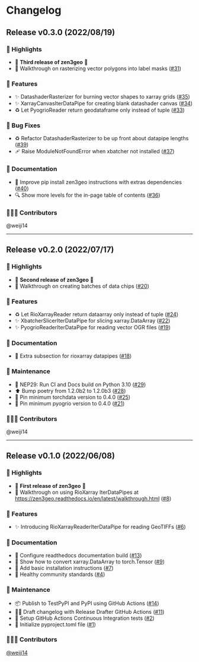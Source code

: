 # Changelog

## Release v0.3.0 (2022/08/19)

### 💫 Highlights

* 🎉 **Third release of zen3geo** 🎉
* 🚸 Walkthrough on rasterizing vector polygons into label masks ([#31](https://github.com/weiji14/zen3geo/pull/31))

### 🚀 Features

* ✨ DatashaderRasterizer for burning vector shapes to xarray grids ([#35](https://github.com/weiji14/zen3geo/pull/35))
* ✨ XarrayCanvasIterDataPipe for creating blank datashader canvas ([#34](https://github.com/weiji14/zen3geo/pull/34))
* ♻️ Let PyogrioReader return geodataframe only instead of tuple ([#33](https://github.com/weiji14/zen3geo/pull/33))

### 🐛 Bug Fixes

* ♻️ Refactor DatashaderRasterizer to be up front about datapipe lengths ([#39](https://github.com/weiji14/zen3geo/pull/39))
* 🩹 Raise ModuleNotFoundError when xbatcher not installed ([#37](https://github.com/weiji14/zen3geo/pull/37))

### 📖 Documentation

* 📝 Improve pip install zen3geo instructions with extras dependencies ([#40](https://github.com/weiji14/zen3geo/pull/40))
* 🔍 Show more levels for the in-page table of contents ([#36](https://github.com/weiji14/zen3geo/pull/36))

### 🧑‍🤝‍🧑 Contributors

@weiji14

---

## Release v0.2.0 (2022/07/17)

### 💫 Highlights

* 🎉 **Second release of zen3geo** 🎉
* 🚸 Walkthrough on creating batches of data chips ([#20](https://github.com/weiji14/zen3geo/pull/20))

### 🚀 Features

* ♻️ Let RioXarrayReader return dataarray only instead of tuple ([#24](https://github.com/weiji14/zen3geo/pull/24))
* ✨ XbatcherSlicerIterDataPipe for slicing xarray.DataArray ([#22](https://github.com/weiji14/zen3geo/pull/22))
* ✨ PyogrioReaderIterDataPipe for reading vector OGR files ([#19](https://github.com/weiji14/zen3geo/pull/19))

### 📖 Documentation

* 🎨 Extra subsection for rioxarray datapipes ([#18](https://github.com/weiji14/zen3geo/pull/18))

### 🧰 Maintenance

* 👷 NEP29: Run CI and Docs build on Python 3.10 ([#29](https://github.com/weiji14/zen3geo/pull/29))
* ⬆️ Bump poetry from 1.2.0b2 to 1.2.0b3 ([#28](https://github.com/weiji14/zen3geo/pull/28))
* 📌 Pin minimum torchdata version to 0.4.0 ([#25](https://github.com/weiji14/zen3geo/pull/25))
* 📌 Pin minimum pyogrio version to 0.4.0 ([#21](https://github.com/weiji14/zen3geo/pull/21))

### 🧑‍🤝‍🧑 Contributors

@weiji14

---

## Release v0.1.0 (2022/06/08)

### 💫 Highlights

* 🎉 **First release of zen3geo** 🎉
* 🚸 Walkthrough on using RioXarray IterDataPipes at https://zen3geo.readthedocs.io/en/latest/walkthrough.html ([#8](https://github.com/weiji14/zen3geo/pull/8))

### 🚀 Features

* ✨ Introducing RioXarrayReaderIterDataPipe for reading GeoTIFFs ([#6](https://github.com/weiji14/zen3geo/pull/6))

### 📖 Documentation

* 🔧 Configure readthedocs documentation build ([#13](https://github.com/weiji14/zen3geo/pull/13))
* 💬 Show how to convert xarray.DataArray to torch.Tensor ([#9](https://github.com/weiji14/zen3geo/pull/9))
* 📝 Add basic installation instructions ([#7](https://github.com/weiji14/zen3geo/pull/7))
* 👥 Healthy community standards ([#4](https://github.com/weiji14/zen3geo/pull/4))

### 🧰 Maintenance

* 📦 Publish to TestPyPI and PyPI using GitHub Actions ([#14](https://github.com/weiji14/zen3geo/pull/14))
* 🧑‍💻 Draft changelog with Release Drafter GitHub Actions ([#11](https://github.com/weiji14/zen3geo/pull/11))
* 👷 Setup GitHub Actions Continuous Integration tests ([#2](https://github.com/weiji14/zen3geo/pull/2))
* 🌱 Initialize pyproject.toml file ([#1](https://github.com/weiji14/zen3geo/pull/1))

### 🧑‍🤝‍🧑 Contributors

[@weiji14](https://github.com/weiji14)
